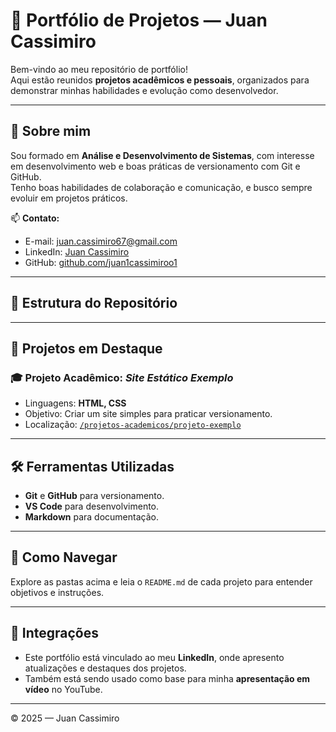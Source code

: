 # 💼 Portfólio de Projetos — Juan Cassimiro

Bem-vindo ao meu repositório de portfólio!  
Aqui estão reunidos **projetos acadêmicos e pessoais**, organizados para demonstrar minhas habilidades e evolução como desenvolvedor.

---

## 🧠 Sobre mim
Sou formado em **Análise e Desenvolvimento de Sistemas**, com interesse em desenvolvimento web e boas práticas de versionamento com Git e GitHub.  
Tenho boas habilidades de colaboração e comunicação, e busco sempre evoluir em projetos práticos.

📫 **Contato:**
- E-mail: juan.cassimiro67@gmail.com
- LinkedIn: [Juan Cassimiro](https://www.linkedin.com/feed/?trk=sem-ga_campid.12619604099_asid.149519181115_crid.725790844702_kw.linkedin_d.c_tid.kwd-148086543_n.g_mt.e_geo.9196708)
- GitHub: [github.com/juan1cassimiroo1](https://github.com/juan1cassimiroo1)

---

## 📂 Estrutura do Repositório


---

## 🧩 Projetos em Destaque

### 🎓 Projeto Acadêmico: *Site Estático Exemplo*
- Linguagens: **HTML, CSS**
- Objetivo: Criar um site simples para praticar versionamento.
- Localização: [`/projetos-academicos/projeto-exemplo`](projetos-academicos/projeto-exemplo)

---

## 🛠️ Ferramentas Utilizadas
- **Git** e **GitHub** para versionamento.
- **VS Code** para desenvolvimento.
- **Markdown** para documentação.

---

## 🚀 Como Navegar
Explore as pastas acima e leia o `README.md` de cada projeto para entender objetivos e instruções.

---

## 📢 Integrações
- Este portfólio está vinculado ao meu **LinkedIn**, onde apresento atualizações e destaques dos projetos.
- Também está sendo usado como base para minha **apresentação em vídeo** no YouTube.

---

© 2025 — Juan Cassimiro

